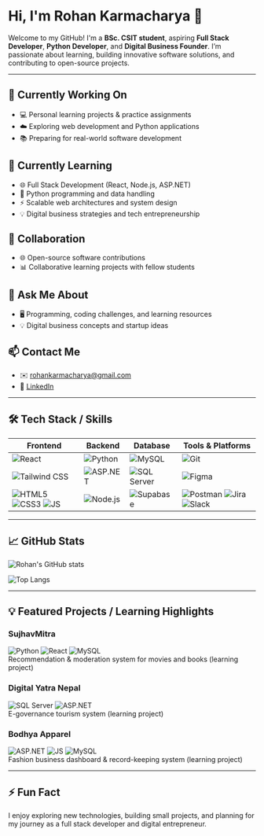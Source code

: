 # Hi, I'm Rohan Karmacharya 👋

Welcome to my GitHub! I'm a **BSc. CSIT student**, aspiring **Full Stack Developer**, **Python Developer**, and **Digital Business Founder**. I’m passionate about learning, building innovative software solutions, and contributing to open-source projects.

---

## 🔭 Currently Working On
- 💻 Personal learning projects & practice assignments
- ☁️ Exploring web development and Python applications
- 📚 Preparing for real-world software development

## 🌱 Currently Learning
- 🌐 Full Stack Development (React, Node.js, ASP.NET)
- 🐍 Python programming and data handling
- ⚡ Scalable web architectures and system design
- 💡 Digital business strategies and tech entrepreneurship

## 👯 Collaboration
- 🌐 Open-source software contributions
- 📊 Collaborative learning projects with fellow students

## 💬 Ask Me About
- 🖥️ Programming, coding challenges, and learning resources
- 💡 Digital business concepts and startup ideas

## 📫 Contact Me
- ✉️ [rohankarmacharya@gmail.com](mailto:rohankarmacharya@gmail.com)  
- 🔗 [LinkedIn](https://linkedin.com/in/rohankarmacharya)

---

## 🛠️ Tech Stack / Skills

| Frontend | Backend | Database | Tools & Platforms |
|----------|---------|----------|-----------------|
| ![React](https://img.shields.io/badge/React-61DAFB?style=for-the-badge&logo=react&logoColor=white) | ![Python](https://img.shields.io/badge/Python-3776AB?style=for-the-badge&logo=python&logoColor=white) | ![MySQL](https://img.shields.io/badge/MySQL-4479A1?style=for-the-badge&logo=mysql&logoColor=white) | ![Git](https://img.shields.io/badge/Git-F05032?style=for-the-badge&logo=git&logoColor=white) |
| ![Tailwind CSS](https://img.shields.io/badge/Tailwind_CSS-06B6D4?style=for-the-badge&logo=tailwind-css&logoColor=white) | ![ASP.NET](https://img.shields.io/badge/ASP.NET-512BD4?style=for-the-badge&logo=dot-net&logoColor=white) | ![SQL Server](https://img.shields.io/badge/SQL_Server-CC2927?style=for-the-badge&logo=microsoft-sql-server&logoColor=white) | ![Figma](https://img.shields.io/badge/Figma-F24E1E?style=for-the-badge&logo=figma&logoColor=white) |
| ![HTML5](https://img.shields.io/badge/HTML5-E34F26?style=for-the-badge&logo=html5&logoColor=white) ![CSS3](https://img.shields.io/badge/CSS3-1572B6?style=for-the-badge&logo=css3&logoColor=white) ![JS](https://img.shields.io/badge/JavaScript-F7DF1E?style=for-the-badge&logo=javascript&logoColor=black) | ![Node.js](https://img.shields.io/badge/Node.js-339933?style=for-the-badge&logo=node.js&logoColor=white) | ![Supabase](https://img.shields.io/badge/Supabase-3ECF8E?style=for-the-badge&logo=supabase&logoColor=white) | ![Postman](https://img.shields.io/badge/Postman-FF6C37?style=for-the-badge&logo=postman&logoColor=white) ![Jira](https://img.shields.io/badge/Jira-0052CC?style=for-the-badge&logo=jira&logoColor=white) ![Slack](https://img.shields.io/badge/Slack-4A154B?style=for-the-badge&logo=slack&logoColor=white) |

---

## 📈 GitHub Stats

![Rohan's GitHub stats](https://github-readme-stats.vercel.app/api?username=rohankarmacharya&show_icons=true&theme=radical)

![Top Langs](https://github-readme-stats.vercel.app/api/top-langs/?username=rohankarmacharya&layout=compact&theme=radical)

---

## 💡 Featured Projects / Learning Highlights

### **SujhavMitra**
![Python](https://img.shields.io/badge/Python-3776AB?style=for-the-badge&logo=python&logoColor=white) ![React](https://img.shields.io/badge/React-61DAFB?style=for-the-badge&logo=react&logoColor=white) ![MySQL](https://img.shields.io/badge/MySQL-4479A1?style=for-the-badge&logo=mysql&logoColor=white)  
Recommendation & moderation system for movies and books (learning project)

### **Digital Yatra Nepal**
![SQL Server](https://img.shields.io/badge/SQL_Server-CC2927?style=for-the-badge&logo=microsoft-sql-server&logoColor=white) ![ASP.NET](https://img.shields.io/badge/ASP.NET-512BD4?style=for-the-badge&logo=dot-net&logoColor=white)  
E-governance tourism system (learning project)

### **Bodhya Apparel**
![ASP.NET](https://img.shields.io/badge/ASP.NET-512BD4?style=for-the-badge&logo=dot-net&logoColor=white) ![JS](https://img.shields.io/badge/JavaScript-F7DF1E?style=for-the-badge&logo=javascript&logoColor=black) ![MySQL](https://img.shields.io/badge/MySQL-4479A1?style=for-the-badge&logo=mysql&logoColor=white)  
Fashion business dashboard & record-keeping system (learning project)

---

## ⚡ Fun Fact
I enjoy exploring new technologies, building small projects, and planning for my journey as a full stack developer and digital entrepreneur.
